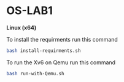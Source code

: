 # OS-LAB1
**Linux (x64)**  
  
To install the requirments run this command  
```bash
bash install-requirments.sh
```  
To run the Xv6 on Qemu run this command  
```bash
bash run-with-Qemu.sh
```  
